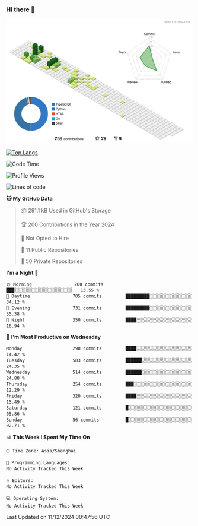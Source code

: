 ### Hi there 👋

![](./profile-3d-contrib/profile-green-animate.svg)

 

[![Top Langs](https://github-readme-stats.vercel.app/api/top-langs/?username=fly2tomato)](https://github.com/anuraghazra/github-readme-stats)


 

<!--START_SECTION:waka-->
![Code Time](http://img.shields.io/badge/Code%20Time-5%20hrs%2042%20mins-blue)

![Profile Views](http://img.shields.io/badge/Profile%20Views-0-blue)

![Lines of code](https://img.shields.io/badge/From%20Hello%20World%20I%27ve%20Written-522.1%20thousand%20lines%20of%20code-blue)

**🐱 My GitHub Data** 

> 📦 291.1 kB Used in GitHub's Storage 
 > 
> 🏆 200 Contributions in the Year 2024
 > 
> 🚫 Not Opted to Hire
 > 
> 📜 11 Public Repositories 
 > 
> 🔑 50 Private Repositories 
 > 
**I'm a Night 🦉** 

```text
🌞 Morning                280 commits         ███░░░░░░░░░░░░░░░░░░░░░░   13.55 % 
🌆 Daytime                705 commits         █████████░░░░░░░░░░░░░░░░   34.12 % 
🌃 Evening                731 commits         █████████░░░░░░░░░░░░░░░░   35.38 % 
🌙 Night                  350 commits         ████░░░░░░░░░░░░░░░░░░░░░   16.94 % 
```
📅 **I'm Most Productive on Wednesday** 

```text
Monday                   298 commits         ████░░░░░░░░░░░░░░░░░░░░░   14.42 % 
Tuesday                  503 commits         ██████░░░░░░░░░░░░░░░░░░░   24.35 % 
Wednesday                514 commits         ██████░░░░░░░░░░░░░░░░░░░   24.88 % 
Thursday                 254 commits         ███░░░░░░░░░░░░░░░░░░░░░░   12.29 % 
Friday                   320 commits         ████░░░░░░░░░░░░░░░░░░░░░   15.49 % 
Saturday                 121 commits         █░░░░░░░░░░░░░░░░░░░░░░░░   05.86 % 
Sunday                   56 commits          █░░░░░░░░░░░░░░░░░░░░░░░░   02.71 % 
```


📊 **This Week I Spent My Time On** 

```text
🕑︎ Time Zone: Asia/Shanghai

💬 Programming Languages: 
No Activity Tracked This Week

🔥 Editors: 
No Activity Tracked This Week

💻 Operating System: 
No Activity Tracked This Week
```


 Last Updated on 11/12/2024 00:47:56 UTC
<!--END_SECTION:waka-->
